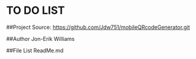 # TO DO LIST

##Project Source: https://github.com/Jdw751/mobileQRcodeGenerator.git

##Author
Jon-Erik Williams


##File List
ReadMe.md


